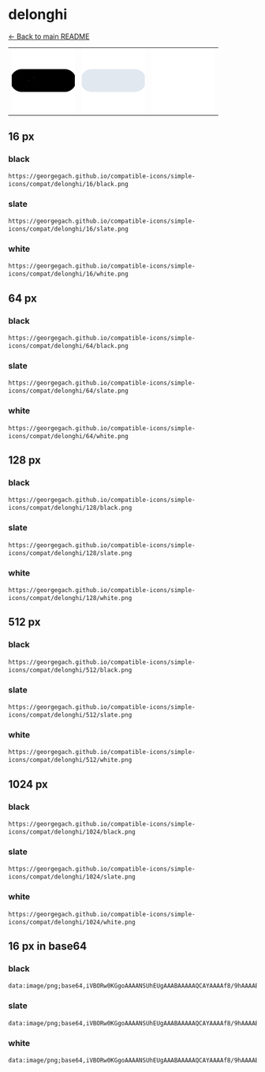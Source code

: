 # delonghi

[← Back to main README](../../README.md)

<table><tr>
  <td><img src="./128/black.png" width="128" alt="delonghi black icon" /></td>
  <td><img src="./128/slate.png" width="128" alt="delonghi slate icon" /></td>
  <td><img src="./128/white.png" width="128" alt="delonghi white icon" /></td>
</tr></table>

## 16 px

### black
```
https://georgegach.github.io/compatible-icons/simple-icons/compat/delonghi/16/black.png
```

### slate
```
https://georgegach.github.io/compatible-icons/simple-icons/compat/delonghi/16/slate.png
```

### white
```
https://georgegach.github.io/compatible-icons/simple-icons/compat/delonghi/16/white.png
```

## 64 px

### black
```
https://georgegach.github.io/compatible-icons/simple-icons/compat/delonghi/64/black.png
```

### slate
```
https://georgegach.github.io/compatible-icons/simple-icons/compat/delonghi/64/slate.png
```

### white
```
https://georgegach.github.io/compatible-icons/simple-icons/compat/delonghi/64/white.png
```

## 128 px

### black
```
https://georgegach.github.io/compatible-icons/simple-icons/compat/delonghi/128/black.png
```

### slate
```
https://georgegach.github.io/compatible-icons/simple-icons/compat/delonghi/128/slate.png
```

### white
```
https://georgegach.github.io/compatible-icons/simple-icons/compat/delonghi/128/white.png
```

## 512 px

### black
```
https://georgegach.github.io/compatible-icons/simple-icons/compat/delonghi/512/black.png
```

### slate
```
https://georgegach.github.io/compatible-icons/simple-icons/compat/delonghi/512/slate.png
```

### white
```
https://georgegach.github.io/compatible-icons/simple-icons/compat/delonghi/512/white.png
```

## 1024 px

### black
```
https://georgegach.github.io/compatible-icons/simple-icons/compat/delonghi/1024/black.png
```

### slate
```
https://georgegach.github.io/compatible-icons/simple-icons/compat/delonghi/1024/slate.png
```

### white
```
https://georgegach.github.io/compatible-icons/simple-icons/compat/delonghi/1024/white.png
```

## 16 px in base64

### black
```
data:image/png;base64,iVBORw0KGgoAAAANSUhEUgAAABAAAAAQCAYAAAAf8/9hAAAABmJLR0QA/wD/AP+gvaeTAAAAlElEQVQ4je3POwrCUBCF4e/6gqgbECutxW2JK9J1iaWPNVj5SExsJiCCGrD1hynmzjlz5/DnZxLGWGOGdkPfHVssEg6YxOCCEn2ccH4xDtGNBRmOCRVydEJUohVv1ydDgUFoWtH3alMVcaqIUaEX9Y5SmHaYxrl5/FhTL01xcoFbzDLsE0ZYYf4U4xsFNlg21P/5xANuwB//ub7TJAAAAABJRU5ErkJggg==
```

### slate
```
data:image/png;base64,iVBORw0KGgoAAAANSUhEUgAAABAAAAAQCAYAAAAf8/9hAAAABmJLR0QA/wD/AP+gvaeTAAAAy0lEQVQ4je2QO04DQRBEX83OrrTADYggRtyA8yBOBOdChHwkkzhwYBJ+O9NFMAuyCZAlUr+kpa5udXXBnn+j59XqOKZ0I6Uz7G63LVU77pTrpRbL9SNwMivv4AAOEC+gt61Fx5FJvRwVaQSetFiuDUxAbkMEIgGT4COgT7gaFeBQgCHZKpKHPF82uGmiazMMhuG7+WNiww7z1QfwKfgVacLuN58Fu1VGoIA/m6IRuM/R9ReplmvEOeG8nZZ/1ZmkgnUbXb7aKfQ9f/MFEUxSWbcgJi0AAAAASUVORK5CYII=
```

### white
```
data:image/png;base64,iVBORw0KGgoAAAANSUhEUgAAABAAAAAQCAYAAAAf8/9hAAAABmJLR0QA/wD/AP+gvaeTAAAAnUlEQVQ4je3PzWoCUQyG4efMqDDqDZSu2rV4W+IV6XWJS22voZv+OU7cRBgKrUK388IhJPm+JIeBf1Mi4hFbLFDf6Ttjj1WJiBc8ZeMTHaZ4w8cP4xzjHNDgtURE4IRRijpUWfvqGVrMUlNlPrmaAiVjnXGS7zc6ufWIZ7zn1nFPdB1a8uQW39lrcCgR8YANlr1v3KLFDus79QN/cQGs1yv15zo/BgAAAABJRU5ErkJggg==
```

